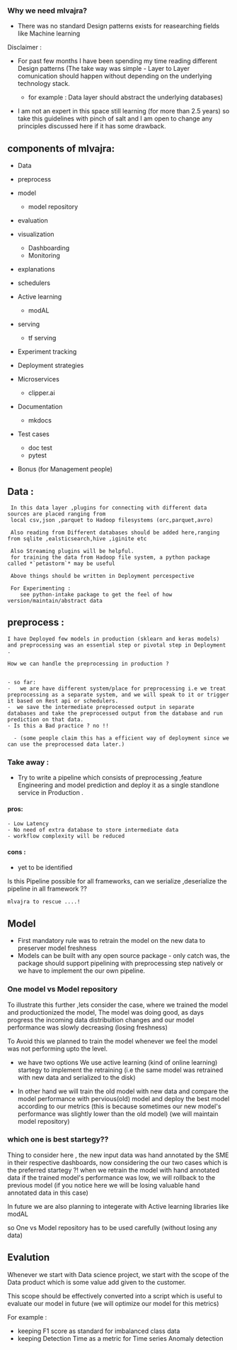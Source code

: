 ### Why we need mlvajra?
- There was no standard Design patterns exists for reasearching fields like Machine learning

Disclaimer :
- For past few months I have been spending my time reading different Design patterns (The take way was simple - Layer to Layer comunication should happen without depending on the underlying technology stack.
  - for example : Data layer should abstract the underlying databases)
  
  
- I am not an expert in this space still learning (for more than 2.5 years) so take this guidelines with pinch of salt and I am open to change any principles discussed here if it has some drawback.

## components of mlvajra:
- Data 
- preprocess 
- model
    - model repository
- evaluation
- visualization
    - Dashboarding
    - Monitoring 
- explanations
- schedulers
- Active learning 
    - modAL
- serving
    - tf serving
- Experiment tracking
- Deployment strategies
- Microservices
    - clipper.ai
- Documentation
    - mkdocs
- Test cases
    - doc test
    - pytest

- Bonus (for Management people)
## Data :
     In this data layer ,plugins for connecting with different data sources are placed ranging from 
     local csv,json ,parquet to Hadoop filesystems (orc,parquet,avro)

     Also reading from Different databases should be added here,ranging from sqlite ,ealsticsearch,hive ,iginite etc
     
     Also Streaming plugins will be helpful.
     for training the data from Hadoop file system, a python package called *`petastorm`* may be useful

     Above things should be written in Deployment percespective 

     For Experimenting :
        see python-intake package to get the feel of how version/maintain/abstract data
    
## preprocess :
    I have Deployed few models in production (sklearn and keras models) and preprocessing was an essential step or pivotal step in Deployment .

    How we can handle the preprocessing in production ?

    
    - so far:
    -   we are have different system/place for preprocessing i.e we treat preprocessing as a separate system, and we will speak to it or trigger it based on Rest api or schedulers.
    -  we save the intermediate preprocessed output in separate 
    databases and take the preprocessed output from the database and run prediction on that data.
    - Is this a Bad practice ? no !!

      - (some people claim this has a efficient way of deployment since we can use the preprocessed data later.)

### Take away :
-   Try to write a pipeline which consists of preprocessing ,feature Engineering and model prediction and deploy it as a single standlone service in Production .
#### pros:
    - Low Latency
    - No need of extra database to store intermediate data
    - workflow complexity will be reduced
#### cons :
-   yet to be identified

Is this Pipeline possible for all frameworks, can we serialize ,deserialize the pipeline in all framework ??
    
    mlvajra to rescue ....!

## Model

- First mandatory rule was to retrain the model on the new data to preserver model
freshness
-  Models can be built with any open source package - only catch was, the package should support pipelining with preprocessing step natively or we have to implement the our own pipeline.

### One model vs Model repository

To illustrate this further ,lets consider the case, where we trained the model and 
productionized the model, The model was doing good, as days progress the incoming data
distribuition changes and our model performance was slowly decreasing (losing freshness)

To Avoid this we planned to train the model whenever we feel the model was not performing upto the 
level. 
- we have two options We use active learning (kind of online learning) startegy to implement 
the retraining (i.e the same model was retrained with new data and serialized to the disk)

- In other hand we will train the old model with new data and compare the 
model performance with pervious(old) model and deploy the best model according to our metrics (this is because sometimes our new model's performance was slightly lower than the old model) (we will maintain model repository)

### which one is best startegy??

Thing to consider here , the new input data was hand annotated by the SME in their respective dashboards, now considering the our two cases which is the preferred startegy ?! when we retrain the model with hand annotated data if the trained model's performance was low, we will rollback to the
previous model (if you notice here we will be losing valuable hand annotated data in this case)

In future we are also planning to integerate with Active learning libraries like modAL 

so One vs Model repository has to be used carefully (without losing any data)

## Evalution 

Whenever we start with Data science project, we start with the scope of the 
Data product which is some value add given to the customer.

This scope should be effectively converted into a script which is useful to 
evaluate our model in future (we will optimize our model for this metrics)

For example :
- keeping F1 score as standard for imbalanced class data
- keeping Detection Time as a metric for Time series Anomaly detection



